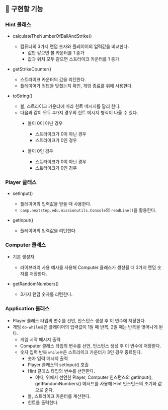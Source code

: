 ## 🚀 구현할 기능

### Hint 클래스
- calculateTheNumberOfBallAndStrike()
  - 컴퓨터의 3가지 랜덤 숫자와 플레이어의 입력값을 비교한다.
    - 값만 같으면 볼 카운터를 1 증가
    - 값과 위치 모두 같으면 스트라이크 카운터를 1 증가
    
- getStrikeCounter()
  - 스트라이크 카운터의 값을 리턴한다.
  - 플레이어가 정답을 맞췄는지 확인, 게임 종료를 위해 사용한다.

- toString()
  - 볼, 스트라이크 카운터에 따라 힌트 메시지를 달리 한다.
  - 다음과 같이 모두 4가지 경우의 힌트 메시지 형식이 나올 수 있다.
    - 볼이 0이 아닌 경우
      - 스트라이크가 0이 아닌 경우
      - 스트라이크가 0인 경우
  
    - 볼이 0인 경우
      - 스트라이크가 0이 아닌 경우
      - 스트라이크가 0인 경우

### Player 클래스
- setInput()
  - 플레이어의 입력값을 받을 때 사용한다.
  - `camp.nextstep.edu.missionutils.Console`의 `readLine()`을 활용한다.

- getInput()
  - 플레이어의 입력값을 리턴한다.

### Computer 클래스
- 기본 생성자
  - 라이브러리 사용 예시를 사용해 Computer 클래스가 생성될 때 3가지 랜덤 숫자를 저장한다.

- getRandomNumbers()
  - 3가지 랜덤 숫자를 리턴한다.

### Application 클래스
- Player 클래스 타입의 변수를 선언, 인스턴스 생성 후 이 변수에 저장한다.
- 게임 `do-while문`은 플레이어의 입력값이 1일 때 반복, 2일 때는 반복을 벗어나게 된다.
  - 게임 시작 메시지 출력
  - Computer 클래스 타입의 변수를 선언, 인스턴스 생성 후 이 변수에 저장한다.
  - 숫자 입력 반복 `while문`은 스트라이크 카운터가 3인 경우 종료된다.
    - 숫자 입력 메시지 출력
    - Player 클래스의 setInput() 호출
    - Hint 클래스 타입의 변수를 선언한다.
      - 이때, 위에서 선언한 Player, Computer 인스턴스의 getInput(), getRandomNumbers() 메서드를 사용해 Hint 인스턴스의 초기화 값으로 준다.
    - 볼, 스트라이크 카운터를 계산한다.
    - 힌트를 출력한다.